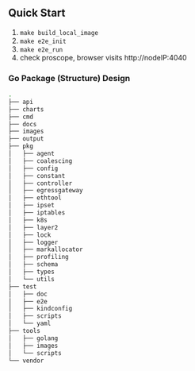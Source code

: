 ## Quick Start

1. `make build_local_image`
2. `make e2e_init`
3. `make e2e_run`
4. check proscope, browser visits http://nodeIP:4040

### Go Package (Structure) Design

```bash
.
├── api
├── charts
├── cmd
├── docs
├── images
├── output
├── pkg
│   ├── agent
│   ├── coalescing
│   ├── config
│   ├── constant
│   ├── controller
│   ├── egressgateway
│   ├── ethtool
│   ├── ipset
│   ├── iptables
│   ├── k8s
│   ├── layer2
│   ├── lock
│   ├── logger
│   ├── markallocator
│   ├── profiling
│   ├── schema
│   ├── types
│   └── utils
├── test
│   ├── doc
│   ├── e2e
│   ├── kindconfig
│   ├── scripts
│   └── yaml
├── tools
│   ├── golang
│   ├── images
│   └── scripts
└── vendor
```